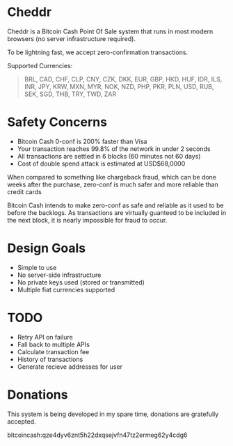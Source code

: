 # Cheddr

Cheddr is a Bitcoin Cash Point Of Sale system that runs in most modern browsers (no server infrastructure required).

To be lightning fast, we accept zero-confirmation transactions.

Supported Currencies: 
> BRL, CAD, CHF, CLP, CNY, CZK, DKK, EUR, GBP, HKD, HUF, IDR, ILS, INR, JPY, KRW, MXN, MYR, NOK, NZD, PHP, PKR, PLN, USD, RUB, SEK, SGD, THB, TRY, TWD, ZAR

# Safety Concerns

- Bitcoin Cash 0-conf is 200% faster than Visa 
- Your transaction reaches 99.8% of the network in under 2 seconds
- All transactions are settled in 6 blocks (60 minutes not 60 days)
- Cost of double spend attack is estimated at USD$68,0000

When compared to something like chargeback fraud, which can be done weeks after the purchase, zero-conf is much safer and more reliable than credit cards

Bitcoin Cash intends to make zero-conf as safe and reliable as it used to be before the backlogs. As transactions are virtually guanteed to be included in the next block, it is nearly impossible for fraud to occur. 

# Design Goals

- Simple to use
- No server-side infrastructure
- No private keys used (stored or transmitted)
- Multiple fiat currencies supported

# TODO

- Retry API on failure
- Fall back to multiple APIs
- Calculate transaction fee
- History of transactions
- Generate recieve addresses for user

# Donations

This system is being developed in my spare time, donations are gratefully accepted.

bitcoincash:qze4dyv6znt5h22dxqsejvfn47tz2ermeg62y4cdg6

